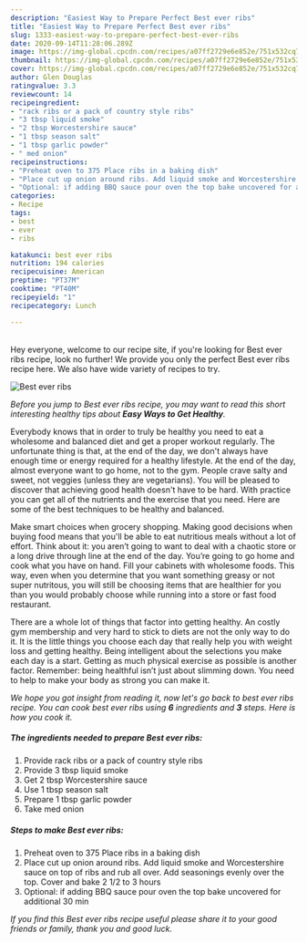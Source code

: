 ```yaml
---
description: "Easiest Way to Prepare Perfect Best ever ribs"
title: "Easiest Way to Prepare Perfect Best ever ribs"
slug: 1333-easiest-way-to-prepare-perfect-best-ever-ribs
date: 2020-09-14T11:28:06.289Z
image: https://img-global.cpcdn.com/recipes/a07ff2729e6e852e/751x532cq70/best-ever-ribs-recipe-main-photo.jpg
thumbnail: https://img-global.cpcdn.com/recipes/a07ff2729e6e852e/751x532cq70/best-ever-ribs-recipe-main-photo.jpg
cover: https://img-global.cpcdn.com/recipes/a07ff2729e6e852e/751x532cq70/best-ever-ribs-recipe-main-photo.jpg
author: Glen Douglas
ratingvalue: 3.3
reviewcount: 14
recipeingredient:
- "rack ribs or a pack of country style ribs"
- "3 tbsp liquid smoke"
- "2 tbsp Worcestershire sauce"
- "1 tbsp season salt"
- "1 tbsp garlic powder"
- " med onion"
recipeinstructions:
- "Preheat oven to 375 Place ribs in a baking dish"
- "Place cut up onion around ribs. Add liquid smoke and Worcestershire sauce on top of ribs and rub all over. Add seasonings evenly over the top. Cover and bake 2 1/2 to 3 hours"
- "Optional: if adding BBQ sauce pour oven the top bake uncovered for additional 30 min"
categories:
- Recipe
tags:
- best
- ever
- ribs

katakunci: best ever ribs 
nutrition: 194 calories
recipecuisine: American
preptime: "PT37M"
cooktime: "PT40M"
recipeyield: "1"
recipecategory: Lunch

---
```

<br>
Hey everyone, welcome to our recipe site, if you're looking for Best ever ribs recipe, look no further! We provide you only the perfect Best ever ribs recipe here. We also have wide variety of recipes to try.
<br>


![Best ever ribs](https://img-global.cpcdn.com/recipes/a07ff2729e6e852e/751x532cq70/best-ever-ribs-recipe-main-photo.jpg)

<i>Before you jump to Best ever ribs recipe, you may want to read this short interesting healthy tips about <strong>Easy Ways to Get Healthy</strong>.</i>

Everybody knows that in order to truly be healthy you need to eat a wholesome and balanced diet and get a proper workout regularly. The unfortunate thing is that, at the end of the day, we don't always have enough time or energy required for a healthy lifestyle. At the end of the day, almost everyone want to go home, not to the gym. People crave salty and sweet, not veggies (unless they are vegetarians). You will be pleased to discover that achieving good health doesn't have to be hard. With practice you can get all of the nutrients and the exercise that you need. Here are some of the best techniques to be healthy and balanced.

Make smart choices when grocery shopping. Making good decisions when buying food means that you'll be able to eat nutritious meals without a lot of effort. Think about it: you aren’t going to want to deal with a chaotic store or a long drive through line at the end of the day. You’re going to go home and cook what you have on hand. Fill your cabinets with wholesome foods. This way, even when you determine that you want something greasy or not super nutritous, you will still be choosing items that are healthier for you than you would probably choose while running into a store or fast food restaurant.

There are a whole lot of things that factor into getting healthy. An costly gym membership and very hard to stick to diets are not the only way to do it. It is the little things you choose each day that really help you with weight loss and getting healthy. Being intelligent about the selections you make each day is a start. Getting as much physical exercise as possible is another factor. Remember: being healthful isn’t just about slimming down. You need to help to make your body as strong you can make it. 


<i>We hope you got insight from reading it, now let's go back to best ever ribs recipe. You can cook best ever ribs using <strong>6</strong> ingredients and <strong>3</strong> steps. Here is how you cook it.
</i>

##### The ingredients needed to prepare Best ever ribs:

1. Provide rack ribs or a pack of country style ribs
1. Provide 3 tbsp liquid smoke
1. Get 2 tbsp Worcestershire sauce
1. Use 1 tbsp season salt
1. Prepare 1 tbsp garlic powder
1. Take  med onion


##### Steps to make Best ever ribs:

1. Preheat oven to 375 Place ribs in a baking dish
1. Place cut up onion around ribs. Add liquid smoke and Worcestershire sauce on top of ribs and rub all over. Add seasonings evenly over the top. Cover and bake 2 1/2 to 3 hours
1. Optional: if adding BBQ sauce pour oven the top bake uncovered for additional 30 min


<i>If you find this Best ever ribs recipe useful please share it to your good friends or family, thank you and good luck.</i>
